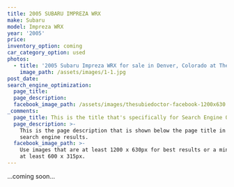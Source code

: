 ```yaml
---
title: 2005 SUBARU IMPREZA WRX
make: Subaru
model: Impreza WRX
year: '2005'
price:
inventory_option: coming
car_category_option: used
photos:
  - title: '2005 Subaru Impreza WRX for sale in Denver, Colorado at The Subie Doctor'
    image_path: /assets/images/1-1.jpg
post_date:
search_engine_optimization:
  page_title:
  page_description:
  facebook_image_path: /assets/images/thesubiedoctor-facebook-1200x630.png
_comments:
  page_title: This is the title that's specifically for Search Engine Optimization.
  page_description: >-
    This is the page description that is shown below the page title in the
    search engine results.
  facebook_image_path: >-
    Use images that are at least 1200 x 630px for best results or a minimum of
    at least 600 x 315px.
---
```



...coming soon...